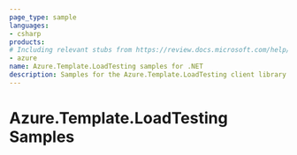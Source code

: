 ```yaml
---
page_type: sample
languages:
- csharp
products:
# Including relevant stubs from https://review.docs.microsoft.com/help/contribute/metadata-taxonomies#product
- azure
name: Azure.Template.LoadTesting samples for .NET
description: Samples for the Azure.Template.LoadTesting client library.
---
```


# Azure.Template.LoadTesting Samples

<!-- please refer to <https://github.com/Azure/azure-sdk-for-net/blob/main/sdk/template/Azure.Template/samples/README.md> to write sample readme. -->

